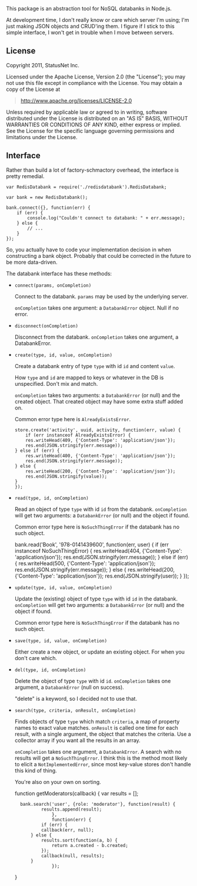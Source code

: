 This package is an abstraction tool for NoSQL databanks in Node.js.

At development time, I don't really know or care which server I'm
using; I'm just making JSON objects and CRUD'ing them. I figure if I
stick to this simple interface, I won't get in trouble when I move
between servers.

License
-------

Copyright 2011, StatusNet Inc.

Licensed under the Apache License, Version 2.0 (the "License");
you may not use this file except in compliance with the License.
You may obtain a copy of the License at

> http://www.apache.org/licenses/LICENSE-2.0

Unless required by applicable law or agreed to in writing, software
distributed under the License is distributed on an "AS IS" BASIS,
WITHOUT WARRANTIES OR CONDITIONS OF ANY KIND, either express or implied.
See the License for the specific language governing permissions and
limitations under the License.

Interface
---------

Rather than build a lot of factory-schmactory overhead, the interface
is pretty remedial.

    var RedisDatabank = require('./redisdatabank').RedisDatabank;

    var bank = new RedisDatabank();

    bank.connect({}, function(err) {
        if (err) {
            console.log("Couldn't connect to databank: " + err.message);
        } else {
       	    // ...       	  
        }
    });

So, you actually have to code your implementation decision in when
constructing a bank object. Probably that could be corrected in the
future to be more data-driven.

The databank interface has these methods:

* `connect(params, onCompletion)`

  Connect to the databank. `params` may be used by the underlying server.

  `onCompletion` takes one argument: a `DatabankError` object. Null if no error.

* `disconnect(onCompletion)`

  Disconnect from the databank. `onCompletion` takes one argument, a DatabankError.

* `create(type, id, value, onCompletion)`

  Create a databank entry of type `type` with id `id` and content `value`.

  How `type` and `id` are mapped to keys or whatever in the DB is
  unspecified. Don't mix and match.

  `onCompletion` takes two arguments: a `DatabankError` (or null) and the
  created object. That created object may have some extra stuff added on.

  Common error type here is `AlreadyExistsError`.

      store.create('activity', uuid, activity, function(err, value) {
          if (err instanceof AlreadyExistsError) {
	      res.writeHead(409, {'Content-Type': 'application/json'});
	      res.end(JSON.stringify(err.message));
	  } else if (err) {
	      res.writeHead(400, {'Content-Type': 'application/json'});
	      res.end(JSON.stringify(err.message));
	  } else {
	      res.writeHead(200, {'Content-Type': 'application/json'});
	      res.end(JSON.stringify(value));
	  }
      });

* `read(type, id, onCompletion)`

  Read an object of type `type` with id `id` from the databank. `onCompletion` will get
  two arguments: a `DatabankError` (or null) and the object if found.

  Common error type here is `NoSuchThingError` if the databank has no such object.

    bank.read('Book', '978-0141439600', function(err, user) {
	if (err instanceof NoSuchThingError) {
	    res.writeHead(404, {'Content-Type': 'application/json'});
	    res.end(JSON.stringify(err.message));
	} else if (err) {
	    res.writeHead(500, {'Content-Type': 'application/json'});
	    res.end(JSON.stringify(err.message));
	} else {
	    res.writeHead(200, {'Content-Type': 'application/json'});
	    res.end(JSON.stringify(user));
        }
    });

* `update(type, id, value, onCompletion)`

  Update the (existing) object of type `type` with id `id` in the databank. `onCompletion`
  will get two arguments: a `DatabankError` (or null) and the object if found.

  Common error type here is `NoSuchThingError` if the databank has no such object.

* `save(type, id, value, onCompletion)`

  Either create a new object, or update an existing object. For when
  you don't care which.

* `del(type, id, onCompletion)`

  Delete the object of type `type` with id `id`. `onCompletion` takes one
  argument, a `DatabankError` (null on success).

  "delete" is a keyword, so I decided not to use that.

* `search(type, criteria, onResult, onCompletion)`

  Finds objects of type `type` which match `criteria`, a map of
  property names to exact value matches. `onResult` is called one time
  for each result, with a single argument, the object that matches the
  criteria. Use a collector array if you want all the results in an array.

  `onCompletion` takes one argument, a `DatabankError`. A search with
  no results will get a `NoSuchThingError`. I think this is the method
  most likely to elicit a `NotImplementedError`, since most key-value
  stores don't handle this kind of thing.

  You're also on your own on sorting.

    function getModerators(callback) {
        var results = [];

        bank.search('user', {role: 'moderator'}, function(result) {
    			results.append(result);
                    },
                    function(err) {
		        if (err) {
			    callback(err, null);
			} else {
			    results.sort(function(a, b) { 
			        return a.created - b.created;
			    });
			    callback(null, results);
			}
                    });
    }
